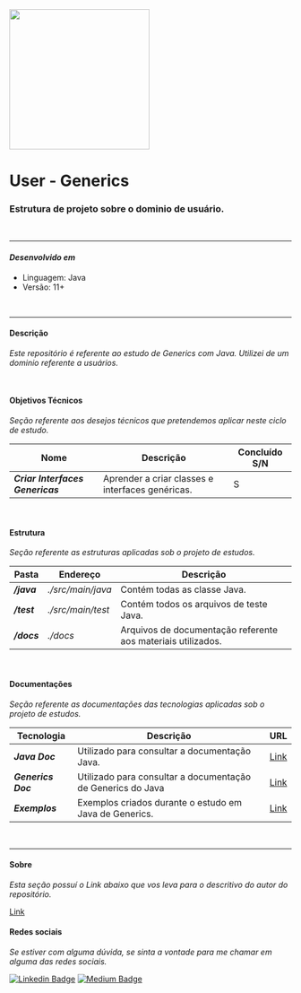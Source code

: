 <img src="./docs/images/java_image.png " width=250>

# User - Generics

### Estrutura de projeto sobre o dominio de usuário.

</br>
<hr>

#### ***Desenvolvido em***

- Linguagem: Java
- Versão: 11+

</br>
<hr>

#### **Descrição**

*Este repositório é referente ao estudo de Generics com Java. Utilizei de um dominio referente a usuários.*

</br>

#### **Objetivos Técnicos**

*Seção referente aos desejos técnicos que pretendemos aplicar neste ciclo de estudo.*

| Nome                             | Descrição                                        | Concluído S/N |
|----------------------------------|--------------------------------------------------|---------------|
| ***Criar Interfaces Genericas*** | Aprender a criar classes e interfaces genéricas. | S             |

</br>

#### **Estrutura**

*Seção referente as estruturas aplicadas sob o projeto de estudos.*

| Pasta       | Endereço          | Descrição |
|-------------|-------------------|------------|
| ***/java*** | *./src/main/java* | Contém todas as classe Java.
| ***/test*** | *./src/main/test* | Contém todos os arquivos de teste Java.
| ***/docs*** | *./docs*          | Arquivos de documentação referente aos materiais utilizados.

</br>

#### **Documentações**

*Seção referente as documentações das tecnologias aplicadas sob o projeto de estudos.*

| Tecnologia         | Descrição                                                   | URL |
|--------------------|-------------------------------------------------------------|------------|
| ***Java Doc***     | Utilizado para consultar a documentação Java.               | [Link](https://docs.oracle.com/en/java/) |
| ***Generics Doc*** | Utilizado para consultar a documentação de Generics do Java | [Link](https://docs.oracle.com/javase/tutorial/java/generics/why.html) |
| ***Exemplos***     | Exemplos criados durante o estudo em Java de Generics.      | [Link](./docs/pages/Examples.md) |

</br>
<hr>

#### **Sobre**

*Esta seção possuí o Link abaixo que vos leva para o descritivo do autor do repositório.*

[Link](./docs/pages/Author.md)

#### **Redes sociais**

*Se estiver com alguma dúvida, se sinta a vontade para me chamar em alguma das redes sociais.*

[![Linkedin Badge](https://img.shields.io/badge/-Linkedin-blue?style=for-the-badge&logo=Linkedin&logoColor=white&link=https://github.com/DiegoJCordeiro)](https://www.linkedin.com/in/diego-cordeiro-552948229/) [![Medium Badge](https://img.shields.io/badge/-Medium-black?style=for-the-badge&logo=Medium&logoColor=white&link=https://github.com/DiegoJCordeiro)](https://medium.com/@diegocordeiro.contatos)
